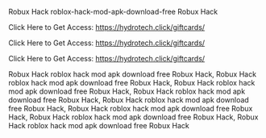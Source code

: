 Robux Hack roblox-hack-mod-apk-download-free Robux Hack

Click Here to Get Access: https://hydrotech.click/giftcards/

Click Here to Get Access: https://hydrotech.click/giftcards/

Click Here to Get Access: https://hydrotech.click/giftcards/

Robux Hack roblox hack mod apk download free Robux Hack, Robux Hack roblox hack mod apk download free Robux Hack, Robux Hack roblox hack mod apk download free Robux Hack, Robux Hack roblox hack mod apk download free Robux Hack, Robux Hack roblox hack mod apk download free Robux Hack, Robux Hack roblox hack mod apk download free Robux Hack, Robux Hack roblox hack mod apk download free Robux Hack, Robux Hack roblox hack mod apk download free Robux Hack
